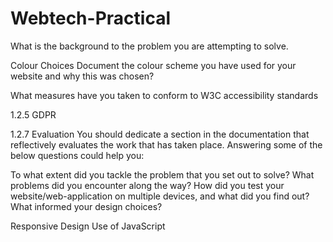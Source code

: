 # Webtech-Practical

What is the background to the problem you are attempting to solve.

Colour Choices
Document the colour scheme you have used for your website and why this was chosen?

What measures have you taken to conform to W3C accessibility standards

1.2.5 GDPR

1.2.7 Evaluation
You should dedicate a section in the documentation that reflectively evaluates the work that has taken place. Answering some of the below questions could help you:

To what extent did you tackle the problem that you set out to solve?
What problems did you encounter along the way?
How did you test your website/web-application on multiple devices, and what did you find out?
What informed your design choices?

Responsive Design
Use of JavaScript

